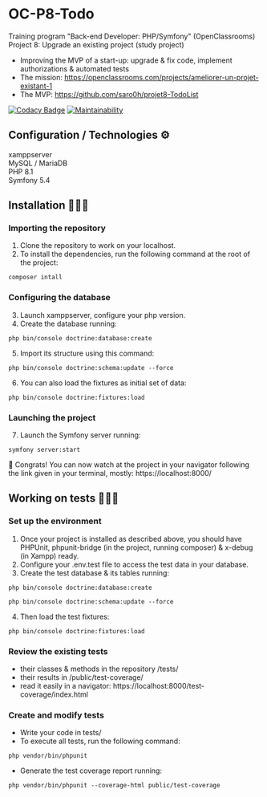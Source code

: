 # OC-P8-Todo

Training program "Back-end Developer: PHP/Symfony" (OpenClassrooms)  
Project 8: Upgrade an existing project (study project)
- Improving the MVP of a start-up: upgrade &amp; fix code, implement authorizations &amp; automated tests 
- The mission: <https://openclassrooms.com/projects/ameliorer-un-projet-existant-1>
- The MVP: https://github.com/saro0h/projet8-TodoList

[![Codacy Badge](https://app.codacy.com/project/badge/Grade/2dfaed95a71c41d2b28f30ee90e5453d)](https://app.codacy.com/gh/AnnaigJegourel/OC-P8-Todo/dashboard?utm_source=gh&utm_medium=referral&utm_content=&utm_campaign=Badge_grade)
[![Maintainability](https://api.codeclimate.com/v1/badges/f876dca7e2dfaa874266/maintainability)](https://codeclimate.com/github/AnnaigJegourel/OC-P8-Todo/maintainability)

## Configuration / Technologies ⚙️

xamppserver  
MySQL / MariaDB  
PHP 8.1    
Symfony 5.4

## Installation 🧑🏻‍🔧

### Importing the repository

1. Clone the repository to work on your localhost.
2. To install the dependencies, run the following command at the root of the project:
````text
composer intall
````

### Configuring the database

3. Launch xamppserver, configure your php version.
4. Create the database running:
````text
php bin/console doctrine:database:create
````
5. Import its structure using this command:
````text
php bin/console doctrine:schema:update --force
````
6. You can also load the fixtures as initial set of data:
````text
php bin/console doctrine:fixtures:load
````

### Launching the project

7. Launch the Symfony server running:
````text
symfony server:start
````

🎉 Congrats! You can now watch at the project in your navigator following the link given in your terminal, mostly:
https://localhost:8000/

## Working on tests 🧑🏽‍🔬

### Set up the environment
1. Once your project is installed as described above, you should have PHPUnit, phpunit-bridge (in the project, running composer) & x-debug (in Xampp) ready.
2. Configure your .env.test file to access the test data in your database.
3. Create the test database & its tables running:
````text
php bin/console doctrine:database:create
````
````text
php bin/console doctrine:schema:update --force
````
4. Then load the test fixtures:
````text
php bin/console doctrine:fixtures:load
````

### Review the existing tests
- their classes & methods in the repository /tests/
- their results in /public/test-coverage/
- read it easily in a navigator: https://localhost:8000/test-coverage/index.html

### Create and modify tests

- Write your code in tests/
- To execute all tests, run the following command:
````text
php vendor/bin/phpunit
````
- Generate the test coverage report running:
````text
php vendor/bin/phpunit --coverage-html public/test-coverage
````
